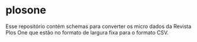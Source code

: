 # plosone
Esse repositório contém schemas para converter os micro dados da Revista Plos One que estão no formato de largura fixa para o formato CSV. 
